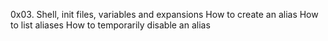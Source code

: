 0x03. Shell, init files, variables and expansions
How to create an alias
How to list aliases
How to temporarily disable an alias
